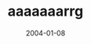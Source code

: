 ---
layout: base.njk
title : 'aaaaaaarrg' 
view_title : 'aaaaaaarrg' 
year : '2004' 
date : '2004-01-08' 
img_file : '/drawing/aaaaaaarrg.png' 
html_file : 'aaaaaaarrg' 
next_html : 'theendoftheinternet.html' 
year_order : '4' 
permalink : "title/{{html_file}}.html"
---